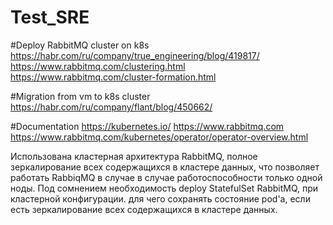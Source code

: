 # Test_SRE

#Deploy RabbitMQ cluster on k8s 
 https://habr.com/ru/company/true_engineering/blog/419817/
 https://www.rabbitmq.com/clustering.html
 https://www.rabbitmq.com/cluster-formation.html
 
#Migration from vm to k8s cluster
 https://habr.com/ru/company/flant/blog/450662/ 

#Documentation
 https://kubernetes.io/
 https://www.rabbitmq.com
 https://www.rabbitmq.com/kubernetes/operator/operator-overview.html

Использована кластерная архитектура RabbitMQ,
полное зеркалирование всех содержащихся в кластере данных, что позволяет работать RabbiqMQ
в случае в случае работоспособности только одной ноды.
Под сомнением необходимость deploy StatefulSet RabbitMQ, при кластерной конфигурации.
для чего сохранять состояние pod'а, если есть зеркалирование всех содержащихся в кластере данных.

